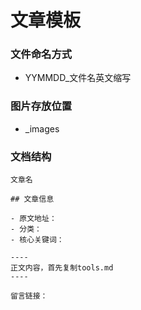 # 文章模板

### 文件命名方式
- YYMMDD_文件名英文缩写

### 图片存放位置
- _images

### 文档结构
```
文章名

## 文章信息

- 原文地址：
- 分类：
- 核心关键词：

----
正文内容，首先复制tools.md
----

留言链接：
```